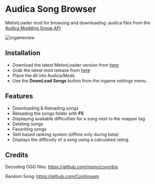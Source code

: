 # Audica Song Browser 


MelonLoader mod for browsing and downloading .audica files from the [Audica Modding Group API](http://www.audica.wiki/audicawiki/index.php/Custom_Songs)  
  
![ingameview](https://i.imgur.com/4hTjj3F.png)  

## Installation
* Download the latest MelonLoader version from [here](https://github.com/HerpDerpinstine/MelonLoader/releases/latest)
* Grab the latest mod release from [here](https://github.com/octoberU/SongBrowser/releases/latest)
* Place the dll into Audica/Mods
* Use the **DownLoad Songs** button from the ingame settings menu. 


## Features
* Downloading & Reloading songs
* Reloading the songs folder with **F5**
* Displaying available difficulties for a song next to the mapper tag
* Deleting songs
* Favoriting songs
* Skill based ranking system (offline only during beta)
* Displays the difficulty of a song using a calculated rating.


## Credits

Decoding OGG files:
https://github.com/mono/csvorbis
  
Random Song:
https://github.com/Contiinuum
